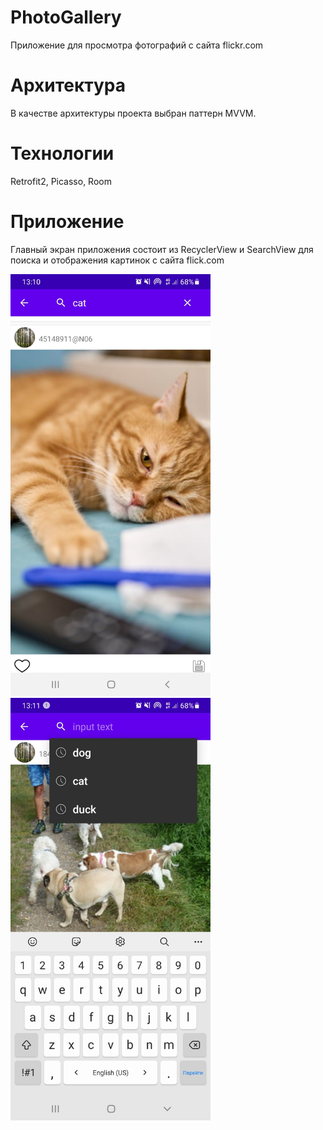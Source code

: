 # PhotoGallery

Приложение для просмотра фотографий с сайта flickr.com

# Архитектура
В качестве архитектуры проекта выбран паттерн MVVM.

# Технологии
Retrofit2, Picasso, Room

# Приложение
Главный экран приложения состоит из RecyclerView и SearchView для поиска и отображения картинок с сайта flick.com
<p>
<img src="https://github.com/avelycure/avelycure/blob/master/assets/photoGallery/home.jpg" width="320" />
<img src="https://github.com/avelycure/avelycure/blob/master/assets/photoGallery/query.jpg" width="320" />
</p>
